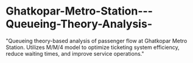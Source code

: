# Ghatkopar-Metro-Station---Queueing-Theory-Analysis-
"Queueing theory-based analysis of passenger flow at Ghatkopar Metro Station. Utilizes M/M/4 model to optimize ticketing system efficiency, reduce waiting times, and improve service operations."
